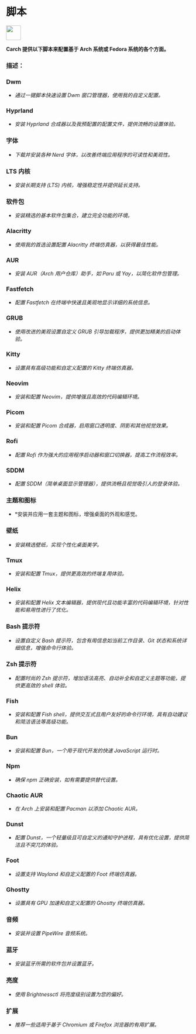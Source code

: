# 脚本

<img src="https://cdn-icons-png.flaticon.com/128/3721/3721643.png" width="40" />

**Carch 提供以下脚本来配置基于 Arch 系统或 Fedora 系统的各个方面。**

### 描述：

### Dwm
- *通过一键脚本快速设置 Dwm 窗口管理器，使用我的自定义配置。*

### Hyprland
- *安装 Hyprland 合成器以及我预配置的配置文件，提供流畅的设置体验。*

### 字体
- *下载并安装各种 Nerd 字体，以改善终端应用程序的可读性和美观性。*

### LTS 内核
- *安装长期支持 (LTS) 内核，增强稳定性并提供延长支持。*

### 软件包
- *安装精选的基本软件包集合，建立完全功能的环境。*

### Alacritty
- *使用我的首选设置配置 Alacritty 终端仿真器，以获得最佳性能。*

### AUR
- *安装 AUR（Arch 用户仓库）助手，如 Paru 或 Yay，以简化软件包管理。*

### Fastfetch
- *配置 Fastfetch 在终端中快速且美观地显示详细的系统信息。*

### GRUB
- *使用改进的美观设置自定义 GRUB 引导加载程序，提供更加精美的启动体验。*

### Kitty
- *设置具有高级功能和自定义配置的 Kitty 终端仿真器。*

### Neovim
- *安装和配置 Neovim，提供增强且高效的代码编辑环境。*

### Picom
- *安装和配置 Picom 合成器，启用窗口透明度、阴影和其他视觉效果。*

### Rofi
- *配置 Rofi 作为强大的应用程序启动器和窗口切换器，提高工作流程效率。*

### SDDM
- *配置 SDDM（简单桌面显示管理器），提供流畅且视觉吸引人的登录体验。*

### 主题和图标
- *安装并应用一套主题和图标，增强桌面的外观和感觉。

### 壁纸
- *安装精选壁纸，实现个性化桌面美学。*

### Tmux
- *安装和配置 Tmux，提供更高效的终端复用体验。*

### Helix
- *安装和配置 Helix 文本编辑器，提供现代且功能丰富的代码编辑环境，针对性能和易用性进行了优化。*

### Bash 提示符
- *设置自定义 Bash 提示符，包含有用信息如当前工作目录、Git 状态和系统详细信息，增强命令行体验。*

### Zsh 提示符
- *配置时尚的 Zsh 提示符，增加语法高亮、自动补全和自定义主题等功能，提供更高效的 shell 体验。*

### Fish
- *安装和配置 Fish shell，提供交互式且用户友好的命令行环境，具有自动建议和简洁语法等高级功能。*

### Bun
- *安装和配置 Bun，一个用于现代开发的快速 JavaScript 运行时。*

### Npm
- *确保 npm 正确安装，如有需要提供替代设置。*

### Chaotic AUR
- *在 Arch 上安装和配置 Pacman 以添加 Chaotic AUR。*

### Dunst
- *配置 Dunst，一个轻量级且可自定义的通知守护进程，具有优化设置，提供简洁且不突兀的体验。*

### Foot
- *设置支持 Wayland 和自定义配置的 Foot 终端仿真器。*

### Ghostty
- *设置具有 GPU 加速和自定义配置的 Ghostty 终端仿真器。*

### 音频
- *安装并设置 PipeWire 音频系统。*

### 蓝牙
- *安装蓝牙所需的软件包并设置蓝牙。*

### 亮度
- *使用 Brightnessctl 将亮度级别设置为您的偏好。*

### 扩展
- *推荐一些适用于基于 Chromium 或 Firefox 浏览器的有用扩展。*
